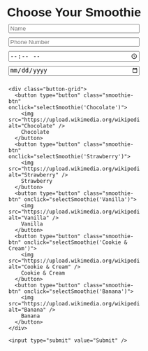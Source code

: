 <!DOCTYPE html>
<html lang="en">
<head>
  <meta charset="UTF-8" />
  <meta name="viewport" content="width=device-width, initial-scale=1.0" />
  <title>Healthy Smoothie Kiosk</title>
  <style>
    body {
      font-family: Arial, sans-serif;
      display: flex;
      flex-direction: column;
      align-items: center;
      padding: 20px;
    }
    h1 {
      margin-bottom: 10px;
    }
    form {
      display: flex;
      flex-direction: column;
      gap: 10px;
      width: 100%;
      max-width: 300px;
    }
    .button-grid {
      display: grid;
      grid-template-columns: 1fr 1fr;
      gap: 10px;
    }
    .smoothie-btn {
      display: flex;
      flex-direction: column;
      align-items: center;
      justify-content: center;
      padding: 10px;
      border: 1px solid #ccc;
      border-radius: 10px;
      cursor: pointer;
      background-color: #f0f0f0;
      touch-action: manipulation;
      user-select: none;
      -webkit-tap-highlight-color: transparent;
    }
    .smoothie-btn img {
      width: 80px;
      height: 80px;
      object-fit: cover;
      border-radius: 10px;
      margin-bottom: 5px;
      pointer-events: none;
    }
    #qrcode {
      margin-top: 20px;
    }
  </style>
</head>
<body>
  <h1>Choose Your Smoothie</h1>
  <form id="smoothieForm">
    <input type="text" name="name" placeholder="Name" required />
    <input type="text" name="phone" placeholder="Phone Number" required />
    <input type="time" name="time" placeholder="Time" required />
    <input type="date" name="expire" placeholder="Expire Date" required />

    <div class="button-grid">
      <button type="button" class="smoothie-btn" onclick="selectSmoothie('Chocolate')">
        <img src="https://upload.wikimedia.org/wikipedia/commons/7/7d/Chocolate_milkshake.jpg" alt="Chocolate" />
        Chocolate
      </button>
      <button type="button" class="smoothie-btn" onclick="selectSmoothie('Strawberry')">
        <img src="https://upload.wikimedia.org/wikipedia/commons/1/13/Strawberry_milkshake.jpg" alt="Strawberry" />
        Strawberry
      </button>
      <button type="button" class="smoothie-btn" onclick="selectSmoothie('Vanilla')">
        <img src="https://upload.wikimedia.org/wikipedia/commons/7/79/Vanilla_milkshake.jpg" alt="Vanilla" />
        Vanilla
      </button>
      <button type="button" class="smoothie-btn" onclick="selectSmoothie('Cookie & Cream')">
        <img src="https://upload.wikimedia.org/wikipedia/commons/f/f8/Oreo_milkshake.jpg" alt="Cookie & Cream" />
        Cookie & Cream
      </button>
      <button type="button" class="smoothie-btn" onclick="selectSmoothie('Banana')">
        <img src="https://upload.wikimedia.org/wikipedia/commons/e/e3/Banana_smoothie.jpg" alt="Banana" />
        Banana
      </button>
    </div>

    <input type="submit" value="Submit" />
  </form>

  <div id="qrcode"></div>

  <script src="https://cdnjs.cloudflare.com/ajax/libs/qrious/4.0.2/qrious.min.js"></script>
  <script>
    const SCRIPT_URL = "https://script.google.com/macros/s/YOUR_DEPLOYED_SCRIPT_ID/exec"; // Replace with deployed script URL

    const qr = new QRious({
      element: document.getElementById("qrcode"),
      size: 200,
      value: "https://peeyu2025.github.io/smoothie-kiosk/"
    });

    let selectedSmoothie = "";

    function selectSmoothie(flavor) {
      selectedSmoothie = flavor;
      alert(`You selected: ${flavor}`);
    }

    document.getElementById("smoothieForm").addEventListener("submit", function (e) {
      e.preventDefault();

      const formData = new FormData(this);
      formData.append("smoothie", selectedSmoothie);

      fetch(SCRIPT_URL, {
        method: "POST",
        body: formData
      })
      .then(res => res.text())
      .then(result => {
        alert("Data submitted successfully!");
        const query = new URLSearchParams(Object.fromEntries(formData.entries())).toString();
        qr.value = `${window.location.href}?${query}`;
      })
      .catch(error => {
        console.error("Error!", error.message);
      });
    });
  </script>
</body>
</html>
